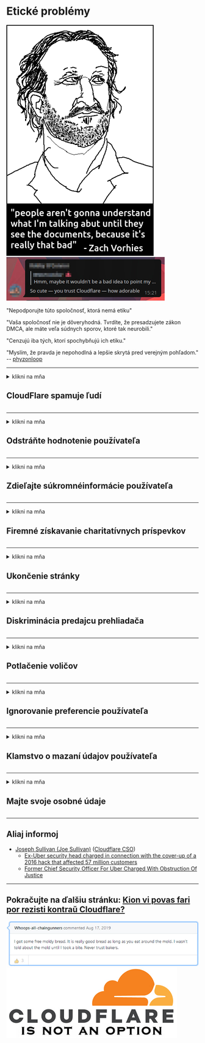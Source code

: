 # Etické problémy

![](../image/itsreallythatbad.jpg)
![](../image/telegram/c81238387627b4bfd3dcd60f56d41626.jpg)

"Nepodporujte túto spoločnosť, ktorá nemá etiku"

"Vaša spoločnosť nie je dôveryhodná. Tvrdíte, že presadzujete zákon DMCA, ale máte veľa súdnych sporov, ktoré tak neurobili."

"Cenzujú iba tých, ktorí spochybňujú ich etiku."

"Myslím, že pravda je nepohodlná a lepšie skrytá pred verejným pohľadom."  -- [phyzonloop](https://twitter.com/phyzonloop)


---


<details>
<summary>klikni na mňa

## CloudFlare spamuje ľudí
</summary>


Cloudflare posiela spamové e-maily používateľom, ktorí nie sú používateľmi Cloudflare.

- E-maily posielajte iba účastníkom, ktorí sa prihlásili
- Keď používateľ vysloví príkaz „zastaviť“, zastavte odosielanie e-mailov

Je to také jednoduché. Ale Cloudflare to nezaujíma.
Cloudflare povedal, že použitie ich služby môže zastaviť všetkých spamerov alebo útočníkov.
Ako môžeme zastaviť Cloudflare bez aktivovania Cloudflare?


| 🖼 | 🖼 |
| --- | --- |
| ![](../image/cfspam01.jpg) | ![](../image/cfspam03.jpg) |
| ![](../image/cfspam02.jpg) | ![](../image/cfspambrittany.jpg)<br>![](../image/cfspamtwtr.jpg) |

</details>

---

<details>
<summary>klikni na mňa

## Odstráňte hodnotenie používateľa
</summary>


Negatívne recenzie cenzúry oblačnosti.
Ak na Twitter uverejníte text proti cloudflare, máte šancu dostať odpoveď od zamestnanca Cloudflare so správou „Nie, nie je“.
Ak na niektorú webovú stránku s recenziou uverejníte negatívnu recenziu, pokúsi sa ju cenzurovať.


| 🖼 | 🖼 |
| --- | --- |
| ![](../image/cfcenrev_01.jpg)<br>![](../image/cfcenrev_02.jpg) | ![](../image/cfcenrev_03.jpg) |

</details>

---

<details>
<summary>klikni na mňa

## Zdieľajte súkromné ​​informácie používateľa
</summary>


Cloudflare má obrovský problém so obťažovaním.
Cloudflare zdieľa osobné údaje tých, ktorí sa sťažujú na hostované stránky.
Niekedy vás žiadajú o poskytnutie skutočného ID.
Ak sa nechcete nechať obťažovať, napádať, biť alebo zabíjať, radšej sa držte ďalej od webových stránok Cloudflared.


| 🖼 | 🖼 |
| --- | --- |
| ![](../image/cfdox_what.jpg) | ![](../image/cfdox_swat.jpg) |
| ![](../image/cfdox_kill.jpg) | ![](../image/cfdox_threat.jpg) |
| ![](../image/cfdox_dox.jpg) | ![](../image/cfdox_ex1.jpg)<br>![](../image/cfdox_ex2.jpg) |

</details>

---

<details>
<summary>klikni na mňa

## Firemné získavanie charitatívnych príspevkov
</summary>


CloudFlare požaduje charitatívne príspevky.
Je dosť desivé, že americká spoločnosť by požiadala o charitu spolu s neziskovými organizáciami, ktoré majú dobré dôvody.
Ak chcete blokovať ľudí alebo strácate čas iných ľudí, môžete si objednať zamestnancov pizze pre zamestnancov spoločnosti Cloudflare.


![](../image/cfdonate.jpg)

</details>

---

<details>
<summary>klikni na mňa

## Ukončenie stránky
</summary>


Čo urobíte, ak vaše stránky naraz klesnú?
Existujú správy o tom, že služba Cloudflare bez upozornenia upúšťa konfiguráciu používateľa alebo zastavuje službu.
Odporúčame vám nájsť lepšieho poskytovateľa.

![](../image/cftmnt.jpg)

</details>

---

<details>
<summary>klikni na mňa

## Diskriminácia predajcu prehliadača
</summary>


CloudFlare poskytuje preferenčné zaobchádzanie tým, ktorí používajú Firefox, a zároveň poskytuje nepriateľské zaobchádzanie používateľom prehliadača, ktorý nepoužíva Tor.
Používateľom, ktorí oprávnene odmietajú vykonať neslobodný javascript, sa tiež poskytuje nepriateľské zaobchádzanie.
Táto nerovnosť v prístupe predstavuje zneužitie neutrality siete a zneužitie moci.

![](../image/browdifftbcx.gif)

- Vľavo: Tor Browser, Right: Chrome. Rovnaká adresa IP.

![](../image/browserdiff.jpg)

- Vľavo: Javascriptový prehliadač Tor je deaktivovaný, povolený súbor cookie
- Vpravo: Javascript Chrome je povolený, súbor cookie je zakázaný

![](../image/cfsiryoublocked.jpg)

- QuteBrowser (malý prehliadač) bez Tor (Clearnet IP)

| ***browser*** | ***Prístup k liečbe*** |
| --- | --- |
| Tor Browser (Javascript povolený) | prístup povolený |
| Firefox (Javascript povolený) | prístup znehodnotený |
| Chromium (Javascript povolený) | prístup znehodnotený |
| Chromium or Firefox (Javascript je zakázaný) | prístup zamietnutý |
| Chromium or Firefox (Cookie je zakázané) | prístup zamietnutý |
| QuteBrowser | prístup zamietnutý |
| lynx | prístup zamietnutý |
| w3m | prístup zamietnutý |
| wget | prístup zamietnutý |


Prečo nepoužívať tlačidlo Audio na vyriešenie ľahkej výzvy?

Áno, existuje zvukové tlačidlo, ale nad Torom to vždy nefunguje.
Túto správu dostanete po kliknutí na ňu:

```
Skúste to znova neskôr
Váš počítač alebo sieť môžu odosielať automatizované dotazy.
V záujme ochrany našich používateľov momentálne nemôžeme spracovať vašu žiadosť.
Viac informácií nájdete na našej stránke pomocníka
```

</details>

---

<details>
<summary>klikni na mňa

## Potlačenie voličov
</summary>


Voliči v štátoch USA sa registrujú, aby nakoniec hlasovali prostredníctvom internetovej stránky štátneho tajomníka v štáte svojho bydliska.
Úrady štátneho tajomníka kontrolované republikami sa zapájajú do potláčania voličov tým, že proxy serveri štátneho tajomníka prechádzajú cez Cloudflare.
Nepriaznivé zaobchádzanie používateľov Tor, Cloudflare, jeho postavenie MITM ako centralizovaného globálneho monitorovacieho miesta a jeho nepriaznivá úloha celkovo robia potenciálnych voličov neochotných zaregistrovať sa.
Najmä liberáli majú sklon prijímať súkromie.
Formuláre na registráciu voličov zhromažďujú citlivé informácie o politickom naklonení voliča, jeho osobnej fyzickej adrese, čísle sociálneho zabezpečenia a dátume narodenia.
Väčšina štátov zverejňuje iba podmnožinu týchto informácií, ale Cloudflare vidí všetky tieto informácie, keď sa niekto zaregistruje na hlasovanie.

Upozorňujeme, že registrácia v papieri neobchádza Cloudflare, pretože sekretár pracovníkov štátnej správy pre zadávanie údajov pravdepodobne použije webovú stránku Cloudflare na zadanie údajov.

| 🖼 | 🖼 |
| --- | --- |
| ![](../image/cfvotm_01.jpg) | ![](../image/cfvotm_02.jpg) |

- Change.org je slávna webová stránka na zhromažďovanie hlasov a konanie.
“ľudia na celom svete začínajú kampane, mobilizujú podporovateľov a spolupracujú s tvorcami rozhodnutí na hľadaní riešení.”
Bohužiaľ, veľa ľudí nemôže vidieť change.org vôbec kvôli agresívnemu filtru Cloudflare.
Blokuje im podpísanie petície, čím sa vylúčia z demokratického procesu.
Použitie inej platformy, ktorá nie je zahrnutá v cloude, napríklad OpenPetition, pomáha problém vyriešiť.

| 🖼 | 🖼 |
| --- | --- |
| ![](../image/changeorgasn.jpg) | ![](../image/changeorgtor.jpg) |

- „Aténsky projekt“ spoločnosti Cloudflare ponúka bezplatnú ochranu na celoštátnej a miestnej úrovni pre volebné webové stránky.
Povedali, že „ich voliči majú prístup k informáciám o voľbách a registrácii voličov“, je to však lož, pretože veľa ľudí jednoducho nemôže stránku prezerať.

</details>

---

<details>
<summary>klikni na mňa

## Ignorovanie preferencie používateľa
</summary>


Ak niečo odmietnete, očakávate, že o ňom nedostanete žiadny e-mail.
Cloudflare ignoruje preferencie používateľa a zdieľa údaje s korporáciami tretích strán bez súhlasu zákazníka.
Ak používate bezplatný program, niekedy vám pošlú e-mail so žiadosťou o zakúpenie mesačného odberu.

![](../image/cfviopl_tp.jpg)

</details>

---

<details>
<summary>klikni na mňa

## Klamstvo o mazaní údajov používateľa
</summary>


Podľa tohto blogu zákazníka ex-cloudflare klame Cloudflare o vymazávaní účtov.
Mnoho spoločností v súčasnosti uchováva vaše údaje po zatvorení alebo odstránení účtu.
Väčšina dobrých spoločností o tom hovorí vo svojich zásadách ochrany osobných údajov.
CloudFlare? Nie.

```
2019-08-05 Služba CloudFlare mi poslala potvrdenie, že odstránili môj účet.
2019-10-02 Dostal som e-mail od CloudFlare „pretože som zákazník“
```

Cloudflare nevedel o slove „odstrániť“.
Ak je skutočne odstránený, prečo tento bývalý zákazník dostal e-mail?
Uviedol tiež, že zásady ochrany osobných údajov spoločnosti Cloudflare o tom nespomínajú.

```
Ich nové zásady ochrany osobných údajov nespomínajú uchovávanie údajov po dobu jedného roka.
```

![](../image/cfviopl_notdel.jpg)

Ako môžete dôverovať službe Cloudflare, ak je ich politika ochrany osobných údajov LIE?

</details>

---

<details>
<summary>klikni na mňa

## Majte svoje osobné údaje
</summary>


Odstránenie účtu Cloudflare je náročné.

```
Odošlite podporný lístok pomocou kategórie „Účet“,
a požiadať o vymazanie účtu v tele správy.
Pred požiadaním o vymazanie musíte mať k svojmu účtu nepripojené žiadne domény ani kreditné karty.
```

Tento potvrdzovací e-mail dostanete.

![](../image/cf_deleteandkeep.jpg)

„Začali sme spracovať vašu žiadosť o vymazanie“, ale „Vaše osobné informácie budeme aj naďalej ukladať“.

Môžete tomu „dôverovať“?

</details>

---

## Aliaj informoj

- [Joseph Sullivan (Joe Sullivan)](../cloudflare_inc/cloudflare_members.md) ([Cloudflare CSO](https://twitter.com/eastdakota/status/1296522269313785862))
  - [Ex-Uber security head charged in connection with the cover-up of a 2016 hack that affected 57 million customers](https://www.businessinsider.com/uber-data-hack-security-head-joe-sullivan-charged-cover-up-2020-8)
  - [Former Chief Security Officer For Uber Charged With Obstruction Of Justice](https://www.justice.gov/usao-ndca/pr/former-chief-security-officer-uber-charged-obstruction-justice)


---

## Pokračujte na ďalšiu stránku:   [Kion vi povas fari por rezisti kontraŭ Cloudflare?](sk.action.md)

![](../image/freemoldybread.jpg)
![](../image/cfisnotanoption.jpg)
